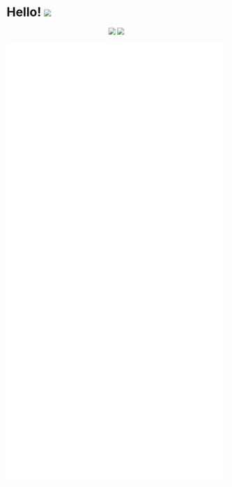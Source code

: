 


# Hello! <img src="https://c.tenor.com/Wx9IEmZZXSoAAAAi/hi.gif" width="30px">

<p align="center">
  <img src="https://komarev.com/ghpvc/?username=dylan0356"/>
  <img src="https://wakatime.com/badge/user/6cbad97b-9fdc-4306-ac39-9de3463776c7.svg"/>
</p>
<p align="center">
   <img src="/github-metrics.svg"/>
</p>

